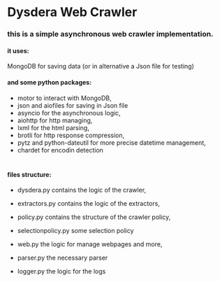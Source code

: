 # Dysdera Web Crawler
### this is a simple asynchronous web crawler implementation.

#### it uses:
 
  MongoDB for saving data (or in alternative a Json file for testing)
  
#### and some python packages:
  
  * motor to interact with MongoDB,
  * json and aiofiles for saving in Json file
  * asyncio for the asynchronous logic,
  * aiohttp for http managing,
  * lxml for the html parsing,
  * brotli for http response compression,
  * pytz and python-dateutil for more precise datetime management,
  * chardet for encodin detection
#


#### files structure:

+ dysdera.py contains the logic of the crawler, 

+ extractors.py contains the logic of the extractors, 

+ policy.py contains the structure of the crawler policy, 

+ selectionpolicy.py some selection policy

+ web.py the logic for manage webpages and more, 

+ parser.py the necessary parser 

+ logger.py the logic for the logs
